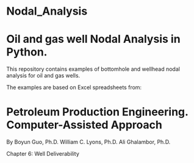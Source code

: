 # Nodal_Analysis

# Oil and gas well Nodal Analysis in Python.

This repository contains examples of bottomhole and wellhead nodal analysis for oil and gas wells.

The examples are based on Excel spreadsheets from:

# Petroleum Production Engineering. Computer-Assisted Approach

By Boyun Guo, Ph.D.  William C. Lyons, Ph.D. Ali Ghalambor, Ph.D.

Chapter 6: Well Deliverability
